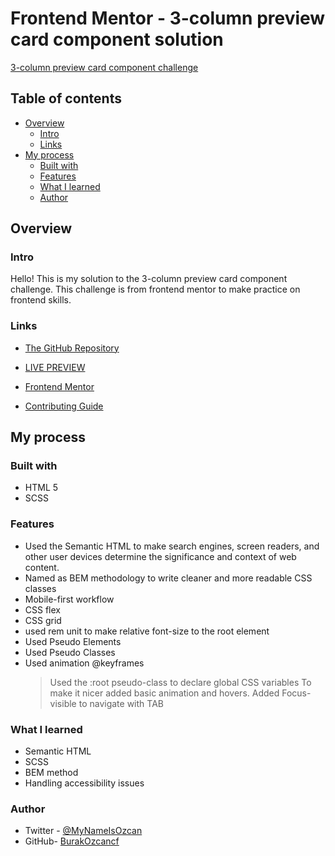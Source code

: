 # Frontend Mentor - 3-column preview card component solution

[3-column preview card component challenge](./design/desktop-preview.jpg)

## Table of contents

- [Overview](#overview)
  - [Intro](#intro)
  - [Links](#links)
- [My process](#my-process)
  - [Built with](#built-with)
  - [Features](#features)
  - [What I learned](#What-I-learned)
  - [Author](#Author)

## Overview

### Intro

Hello! This is my solution to the 3-column preview card component challenge. This challenge is from frontend mentor to make practice on frontend skills.

### Links

- [The GitHub Repository](https://github.com/BurakOzcancf/3-column-preview-card-component-main)

- [LIVE PREVIEW](https://burakozcancf.github.io/3-column-preview-card-component-main/)

- [Frontend Mentor](https://www.frontendmentor.io/)

- [Contributing Guide](https://docs.github.com/en/communities/setting-up-your-project-for-healthy-contributions/setting-guidelines-for-repository-contributors)

## My process

### Built with

- HTML 5
- SCSS

### Features

- Used the Semantic HTML to make search engines, screen readers, and other user devices determine the significance and context of web content.
- Named as BEM methodology to write cleaner and more readable CSS classes
- Mobile-first workflow
- CSS flex
- CSS grid
- used rem unit to make relative font-size to the root element
- Used Pseudo Elements
- Used Pseudo Classes
- Used animation @keyframes
  > Used the :root pseudo-class to declare global CSS variables
  > To make it nicer added basic animation and hovers.
  > Added Focus-visible to navigate with TAB

### What I learned

- Semantic HTML
- SCSS
- BEM method
- Handling accessibility issues

### Author

- Twitter - [@MyNameIsOzcan](https://twitter.com/MyNameIsOzcan)
- GitHub- [BurakOzcancf](https://github.com/BurakOzcancf)
